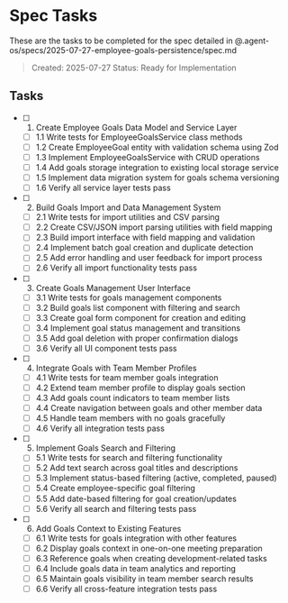 # Spec Tasks

These are the tasks to be completed for the spec detailed in @.agent-os/specs/2025-07-27-employee-goals-persistence/spec.md

> Created: 2025-07-27
> Status: Ready for Implementation

## Tasks

- [ ] 1. Create Employee Goals Data Model and Service Layer
  - [ ] 1.1 Write tests for EmployeeGoalsService class methods
  - [ ] 1.2 Create EmployeeGoal entity with validation schema using Zod
  - [ ] 1.3 Implement EmployeeGoalsService with CRUD operations
  - [ ] 1.4 Add goals storage integration to existing local storage service
  - [ ] 1.5 Implement data migration system for goals schema versioning
  - [ ] 1.6 Verify all service layer tests pass

- [ ] 2. Build Goals Import and Data Management System
  - [ ] 2.1 Write tests for import utilities and CSV parsing
  - [ ] 2.2 Create CSV/JSON import parsing utilities with field mapping
  - [ ] 2.3 Build import interface with field mapping and validation
  - [ ] 2.4 Implement batch goal creation and duplicate detection
  - [ ] 2.5 Add error handling and user feedback for import process
  - [ ] 2.6 Verify all import functionality tests pass

- [ ] 3. Create Goals Management User Interface
  - [ ] 3.1 Write tests for goals management components
  - [ ] 3.2 Build goals list component with filtering and search
  - [ ] 3.3 Create goal form component for creation and editing
  - [ ] 3.4 Implement goal status management and transitions
  - [ ] 3.5 Add goal deletion with proper confirmation dialogs
  - [ ] 3.6 Verify all UI component tests pass

- [ ] 4. Integrate Goals with Team Member Profiles
  - [ ] 4.1 Write tests for team member goals integration
  - [ ] 4.2 Extend team member profile to display goals section
  - [ ] 4.3 Add goals count indicators to team member lists
  - [ ] 4.4 Create navigation between goals and other member data
  - [ ] 4.5 Handle team members with no goals gracefully
  - [ ] 4.6 Verify all integration tests pass

- [ ] 5. Implement Goals Search and Filtering
  - [ ] 5.1 Write tests for search and filtering functionality
  - [ ] 5.2 Add text search across goal titles and descriptions
  - [ ] 5.3 Implement status-based filtering (active, completed, paused)
  - [ ] 5.4 Create employee-specific goal filtering
  - [ ] 5.5 Add date-based filtering for goal creation/updates
  - [ ] 5.6 Verify all search and filtering tests pass

- [ ] 6. Add Goals Context to Existing Features
  - [ ] 6.1 Write tests for goals integration with other features
  - [ ] 6.2 Display goals context in one-on-one meeting preparation
  - [ ] 6.3 Reference goals when creating development-related tasks
  - [ ] 6.4 Include goals data in team analytics and reporting
  - [ ] 6.5 Maintain goals visibility in team member search results
  - [ ] 6.6 Verify all cross-feature integration tests pass